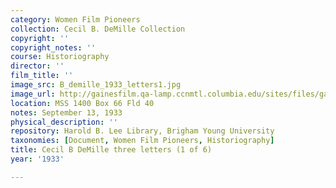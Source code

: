 ```yaml
---
category: Women Film Pioneers
collection: Cecil B. DeMille Collection
copyright: ''
copyright_notes: ''
course: Historiography
director: ''
film_title: ''
image_src: B_demille_1933_letters1.jpg
image_url: http://gainesfilm.qa-lamp.ccnmtl.columbia.edu/sites/files/gainesfilm/images/B_demille_1933_letters1.jpg
location: MSS 1400 Box 66 Fld 40
notes: September 13, 1933
physical_description: ''
repository: Harold B. Lee Library, Brigham Young University
taxonomies: [Document, Women Film Pioneers, Historiography]
title: Cecil B DeMille three letters (1 of 6)
year: '1933'

---
```

